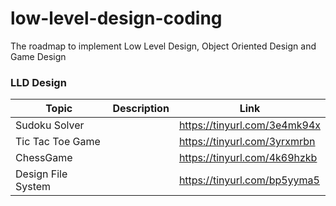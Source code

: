 # low-level-design-coding
The roadmap to implement Low Level Design, Object Oriented Design and Game Design


### LLD Design
| Topic                    | Description                                             | Link                               |
|--------------------------|---------------------------------------------------------|------------------------------------|
| Sudoku Solver            |                                                         | https://tinyurl.com/3e4mk94x       |
| Tic Tac Toe Game         |                                                         | https://tinyurl.com/3yrxmrbn       |
| ChessGame                |                                                         | https://tinyurl.com/4k69hzkb       |
| Design File System       |                                                         | https://tinyurl.com/bp5yyma5       | 



